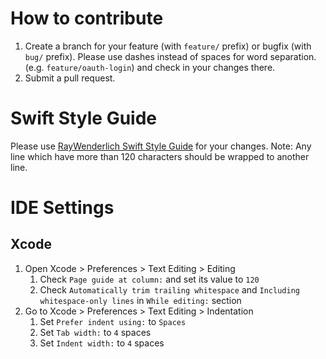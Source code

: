 # How to contribute

1. Create a branch for your feature (with `feature/` prefix) or bugfix (with `bug/` prefix). Please use dashes instead of spaces for word separation. (e.g. `feature/oauth-login`) and check in your changes there.
2. Submit a pull request.

# Swift Style Guide

Please use [RayWenderlich Swift Style Guide](https://github.com/raywenderlich/swift-style-guide) for your changes.
Note: Any line which have more than 120 characters should be wrapped to another line.

# IDE Settings

## Xcode

1. Open Xcode > Preferences > Text Editing > Editing
    1. Check `Page guide at column:` and set its value to `120`
    2. Check `Automatically trim trailing whitespace` and `Including whitespace-only lines` in `While editing:` section
2. Go to Xcode > Preferences > Text Editing > Indentation
    1. Set `Prefer indent using:` to `Spaces`
    2. Set `Tab width:` to `4` spaces
    2. Set `Indent width:` to `4` spaces
